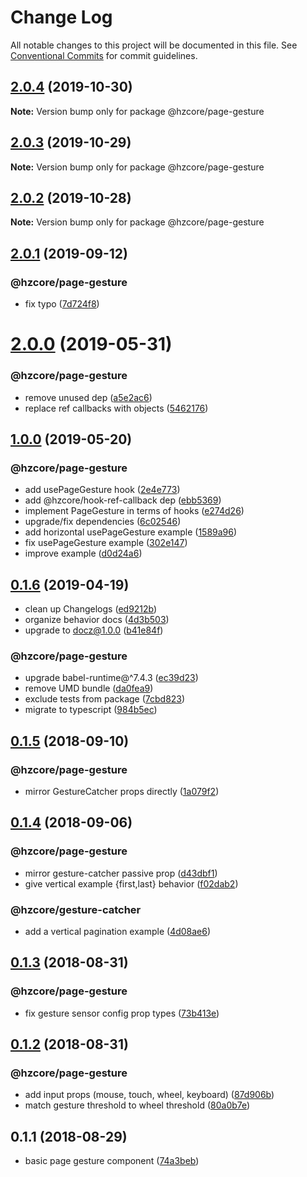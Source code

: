 # Change Log

All notable changes to this project will be documented in this file.
See [Conventional Commits](https://conventionalcommits.org) for commit guidelines.

## [2.0.4](https://github.com/hzdg/hz-core/compare/@hzcore/page-gesture@2.0.3...@hzcore/page-gesture@2.0.4) (2019-10-30)

**Note:** Version bump only for package @hzcore/page-gesture





## [2.0.3](https://github.com/hzdg/hz-core/compare/@hzcore/page-gesture@2.0.2...@hzcore/page-gesture@2.0.3) (2019-10-29)

**Note:** Version bump only for package @hzcore/page-gesture





## [2.0.2](https://github.com/hzdg/hz-core/compare/@hzcore/page-gesture@2.0.1...@hzcore/page-gesture@2.0.2) (2019-10-28)

**Note:** Version bump only for package @hzcore/page-gesture





## [2.0.1](https://github.com/hzdg/hz-core/compare/@hzcore/page-gesture@2.0.0...@hzcore/page-gesture@2.0.1) (2019-09-12)


### @hzcore/page-gesture

* fix typo ([7d724f8](https://github.com/hzdg/hz-core/commit/7d724f8))


# [2.0.0](https://github.com/hzdg/hz-core/compare/@hzcore/page-gesture@1.0.0...@hzcore/page-gesture@2.0.0) (2019-05-31)


### @hzcore/page-gesture

* remove unused dep ([a5e2ac6](https://github.com/hzdg/hz-core/commit/a5e2ac6))
* replace ref callbacks with objects ([5462176](https://github.com/hzdg/hz-core/commit/5462176))


## [1.0.0](https://github.com/hzdg/hz-core/compare/@hzcore/page-gesture@0.1.6...@hzcore/page-gesture@1.0.0) (2019-05-20)


### @hzcore/page-gesture

* add usePageGesture hook ([2e4e773](https://github.com/hzdg/hz-core/commit/2e4e773))
* add @hzcore/hook-ref-callback dep ([ebb5369](https://github.com/hzdg/hz-core/commit/ebb5369))
* implement PageGesture in terms of hooks ([e274d26](https://github.com/hzdg/hz-core/commit/e274d26))
* upgrade/fix dependencies ([6c02546](https://github.com/hzdg/hz-core/commit/6c02546))
* add horizontal usePageGesture example ([1589a96](https://github.com/hzdg/hz-core/commit/1589a96))
* fix usePageGesture example ([302e147](https://github.com/hzdg/hz-core/commit/302e147))
* improve example ([d0d24a6](https://github.com/hzdg/hz-core/commit/d0d24a6))


## [0.1.6](https://github.com/hzdg/hz-core/compare/@hzcore/page-gesture@0.1.5...@hzcore/page-gesture@0.1.6) (2019-04-19)


* clean up Changelogs ([ed9212b](https://github.com/hzdg/hz-core/commit/ed9212b))
* organize behavior docs ([4d3b503](https://github.com/hzdg/hz-core/commit/4d3b503))
* upgrade to docz@1.0.0 ([b41e84f](https://github.com/hzdg/hz-core/commit/b41e84f))

### @hzcore/page-gesture

* upgrade babel-runtime@^7.4.3 ([ec39d23](https://github.com/hzdg/hz-core/commit/ec39d23))
* remove UMD bundle ([da0fea9](https://github.com/hzdg/hz-core/commit/da0fea9))
* exclude tests from package ([7cbd823](https://github.com/hzdg/hz-core/commit/7cbd823))
* migrate to typescript ([984b5ec](https://github.com/hzdg/hz-core/commit/984b5ec))


## [0.1.5](https://github.com/hzdg/hz-core/compare/@hzcore/page-gesture@0.1.4...@hzcore/page-gesture@0.1.5) (2018-09-10)


### @hzcore/page-gesture

* mirror GestureCatcher props directly ([1a079f2](https://github.com/hzdg/hz-core/commit/1a079f2))


## [0.1.4](https://github.com/hzdg/hz-core/compare/@hzcore/page-gesture@0.1.3...@hzcore/page-gesture@0.1.4) (2018-09-06)


### @hzcore/page-gesture

* mirror gesture-catcher passive prop ([d43dbf1](https://github.com/hzdg/hz-core/commit/d43dbf1))
* give vertical example {first,last} behavior ([f02dab2](https://github.com/hzdg/hz-core/commit/f02dab2))

### @hzcore/gesture-catcher

* add a vertical pagination example ([4d08ae6](https://github.com/hzdg/hz-core/commit/4d08ae6))


## [0.1.3](https://github.com/hzdg/hz-core/compare/@hzcore/page-gesture@0.1.2...@hzcore/page-gesture@0.1.3) (2018-08-31)


### @hzcore/page-gesture

* fix gesture sensor config prop types ([73b413e](https://github.com/hzdg/hz-core/commit/73b413e))


## [0.1.2](https://github.com/hzdg/hz-core/compare/@hzcore/page-gesture@0.1.1...@hzcore/page-gesture@0.1.2) (2018-08-31)


### @hzcore/page-gesture

* add input props (mouse, touch, wheel, keyboard) ([87d906b](https://github.com/hzdg/hz-core/commit/87d906b))
* match gesture threshold to wheel threshold ([80a0b7e](https://github.com/hzdg/hz-core/commit/80a0b7e))


## 0.1.1 (2018-08-29)


* basic page gesture component ([74a3beb](https://github.com/hzdg/hz-core/commit/74a3beb))
